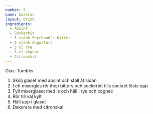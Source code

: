 ```yaml
---
number: 5
name: Sazerac
layout: drink
ingredients: 
  - Absint
  - Sockerbit
  - 3 stänk Peychaud's bitter
  - 2 stänk Angostura
  - 3 cl rye
  - 3 cl cognac
  - Citronskal
---
```


Glas: Tumbler

1) Skölj glaset med absint och ställ åt sidan  
2) I ett mixerglas rör ihop bitters och sockerbit tills sockret lösts upp  
3) Fyll mixerglaset med is och häll i rye och cognac  
4) Rör till väl kylt  
5) Häll upp i glaset  
6) Dekorera med citronskal
